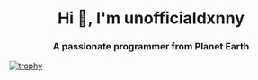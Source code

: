 <h1 align="center">Hi 👋, I'm unofficialdxnny</h1>

<h3 align="center">A passionate programmer from Planet Earth</h3>

[![trophy](https://github-profile-trophy.vercel.app/?username=unofficialdxnny&theme=onedark)](https://instagram.com/unofficialdxnny)
